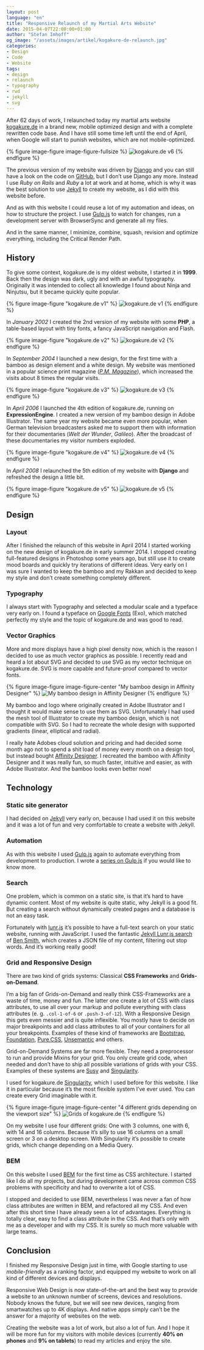 ```yaml
---
layout: post
language: "en"
title: "Responsive Relaunch of my Martial Arts Website"
date: 2015-04-07T22:00:00+01:00
author: "Stefan Imhoff"
og_image: "/assets/images/artikel/kogakure-de-relaunch.jpg"
categories:
- Design
- Code
- Website
tags:
- design
- relaunch
- typography
- rwd
- jekyll
- svg
---
```


After 62 days of work, I relaunched today my martial arts website [kogakure.de](http://kogakure.de/) in a brand new, mobile optimized design and with a complete rewritten code base. And I have still some time left until the end of April, when Google will start to punish websites, which are not mobile-optimized.

{% figure image-figure image-figure-fullsize %}
<img src="{{ site.url }}/assets/images/artikel/kogakure-de-relaunch.jpg" alt="kogakure.de v6">
{% endfigure %}

The previous version of my website was driven by [Django](https://www.djangoproject.com/) and you can still have a look on the code on [GitHub](https://github.com/kogakure/kogakure.de-django), but I don’t use Django any more. Instead I use *Ruby on Rails* and *Ruby* a lot at work and at home, which is why it was the best solution to use [Jekyll](http://jekyllrb.com/) to create my website, as I did with this website before.

And as with this website I could reuse a lot of my automation and ideas, on how to structure the project. I use [Gulp.js](http://gulpjs.com/) to watch for changes, run a development server with BrowserSync and generate all my files.

And in the same manner, I minimize, combine, squash, revision and optimize everything, including the Critical Render Path.

## History

To give some context, kogakure.de is my oldest website, I started it in **1999**. Back then the design was dark, ugly and with an awful typography. Originally it was intended to collect all knowledge I found about Ninja and Ninjutsu, but it became quickly quite popular.

{% figure image-figure "kogakure.de v1" %}
<img src="{{ site.url }}/assets/images/artikel/kogakure-de-v1.jpg" alt="kogakure.de v1">
{% endfigure %}

In *January 2002* I created the 2nd version of my website with some **PHP**, a table-based layout with tiny fonts, a fancy JavaScript navigation and Flash.

{% figure image-figure "kogakure.de v2" %}
<img src="{{ site.url }}/assets/images/artikel/kogakure-de-v2.jpg" alt="kogakure.de v2">
{% endfigure %}

In *September 2004* I launched a new design, for the first time with a bamboo as design element and a white design. My website was mentioned in a popular science print magazine (<cite>[P.M. Magazine](http://www.pm-magazin.de/)</cite>), which increased the visits about 8 times the regular visits.

{% figure image-figure "kogakure.de v3" %}
<img src="{{ site.url }}/assets/images/artikel/kogakure-de-v3.jpg" alt="kogakure.de v3">
{% endfigure %}

In *April 2006* I launched the 4th edition of kogakure.de, running on **ExpressionEngine**. I created a new version of my bamboo design in Adobe Illustrator. The same year my website became even more popular, when German television broadcasters asked me to support them with information for their documentaries (<cite>Welt der Wunder</cite>, <cite>Galileo</cite>). After the broadcast of these documentaries my visitor numbers exploded.

{% figure image-figure "kogakure.de v4" %}
<img src="{{ site.url }}/assets/images/artikel/kogakure-de-v4.jpg" alt="kogakure.de v4">
{% endfigure %}

In *April 2008* I relaunched the 5th edition of my website with **Django** and refreshed the design a little bit.

{% figure image-figure "kogakure.de v5" %}
<img src="{{ site.url }}/assets/images/artikel/kogakure-de-v5.jpg" alt="kogakure.de v5">
{% endfigure %}

## Design

### Layout
After I finished the relaunch of this website in April 2014 I started working on the new design of kogakure.de in early summer 2014. I stopped creating full-featured designs in Photoshop some years ago, but still use it to create mood boards and quickly try iterations of different ideas. Very early on I was sure I wanted to keep the bamboo and my Rakkan and decided to keep my style and don’t create something completely different.

### Typography
I always start with Typography and selected a modular scale and  a typeface very early on. I found a typeface on [Google Fonts](http://www.google.com/fonts) (Exo), which matched perfectly my style and the topic of kogakure.de and was good to read.

### Vector Graphics
More and more displays have a high pixel density now, which is the reason I decided to use as much vector graphics as possible. I recently read and heard a lot about SVG and decided to use SVG as my vector technique on kogakure.de. SVG is more capable and future-proof compared to vector fonts.

{% figure image-figure image-figure-center "My bamboo design in Affinity Designer" %}
<img src="{{ site.url }}/assets/images/artikel/kogakure-de-bamboo-affinity-designer.jpg" alt="My bamboo design in Affinity Designer">
{% endfigure %}

My bamboo and logo where originally created in Adobe Illustrator and I thought it would make sense to use them as SVG. Unfortunately I had used the mesh tool of Illustrator to create my bamboo design, which is not compatible with SVG. So I had to recreate the whole design with supported gradients (linear, elliptical and radial).

I really hate Adobes cloud solution and pricing and had decided some month ago not to spend a shit load of money every month on a design tool, but instead bought [Affinity Designer](https://affinity.serif.com/). I recreated the bamboo with Affinity Designer and it was really fun, so much faster, intuitive and easier, as with Adobe Illustrator. And the bamboo looks even better now!

## Technology

### Static site generator
I had decided on [Jekyll](http://jekyllrb.com/) very early on, because I had used it on this website and it was a lot of fun and very comfortable to create a website with Jekyll.

### Automation
As with this website I used [Gulp.js](http://gulpjs.com/) again to automate everything from development to production. I wrote a [series on Gulp.js](/tag/gulp/) if you would like to know more.

### Search
One problem, which is common on a static site, is that it’s hard to have dynamic content. Most of my website is quite static, why Jekyll is a good fit. But creating a search without dynamically created pages and a database is not an easy task.

Fortunately with [lunr.js](http://lunrjs.com/) it’s possible to have a full-text search on your static website, running with JavaScript. I used the fantastic [Jekyll Lunr.js search](https://github.com/slashdotdash/jekyll-lunr-js-search) of [Ben Smith](https://github.com/slashdotdash), which creates a JSON file of my content, filtering out stop words. And it’s working really good!

### Grid and Responsive Design
There are two kind of grids systems: Classical **CSS Frameworks** and **Grids-on-Demand**.

I’m a big fan of Grids-on-Demand and really think CSS-Frameworks are a waste of time, money and fun. The latter one create a lot of CSS with class attributes, to use all over your markup and pollute everything with class attributes (e. g. `.col-1-of-6` or `.push-3-of-12`). With a Responsive Design this gets even messier and is quite inflexible. You mostly have to decide on major breakpoints and add class attributes to all of your containers for all your breakpoints. Examples of these kind of frameworks are [Bootstrap](http://getbootstrap.com/), [Foundation](http://foundation.zurb.com/), [Pure.CSS](http://purecss.io/), [Unsemantic](http://unsemantic.com/) and others.

Grid-on-Demand Systems are far more flexible. They need a preprocessor to run and provide Mixins for your grid. You only create grid code, when needed and don’t have to ship all possible variations of grids with your CSS. Examples of these systems are [Susy](http://susy.oddbird.net/) and [Singularity](http://singularity.gs/).

I used for kogakure.de [Singularity](http://singularity.gs/), which I used before for this website. I like it in particular because it’s the most flexible system I’ve ever used. You can create every Grid imaginable with it.

{% figure image-figure image-figure-center "4 different grids depending on the viewport size" %}
<img src="{{ site.url }}/assets/images/artikel/kogakure-de-grids.jpg" alt="Grids of kogakure.de">
{% endfigure %}

On my website I use four different grids: One with 3 columns, one with 6, with 14 and 16 columns. Because it’s silly to use 16 columns on a small screen or 3 on a desktop screen. With Singularity it’s possible to create grids, which change depending on a Media Query.

### BEM
On this website I used [BEM](https://en.bem.info/) for the first time as CSS architecture. I started like I do all my projects, but during development came across common CSS problems with specificity and had to overwrite a lot of CSS.

I stopped and decided to use BEM, nevertheless I was never a fan of how class attributes are written in BEM, and refactored all my CSS. And even after this short time I have already seen a lot of advantages. Everything is totally clear, easy to find a class attribute in the CSS. And that’s only with me as a developer and with my CSS. It is surely so much more valuable with large teams.

## Conclusion
I finished my Responsive Design just in time, with Google starting to use *mobile-friendly* as a ranking factor, and equipped my website to work on all kind of different devices and displays.

Responsive Web Design is now state-of-the-art and the best way to provide a website to an unknown number of screens, devices and resolutions. Nobody knows the future, but we will see new devices, ranging from smartwatches up to 4K displays. And native apps simply can’t be the answer for a majority of websites on the web.

Creating the website was a lot of work, but also a lot of fun. And I hope it will be more fun for my visitors with mobile devices (currently **40% on phones** and **9% on tablets**) to read my articles and enjoy the site.
